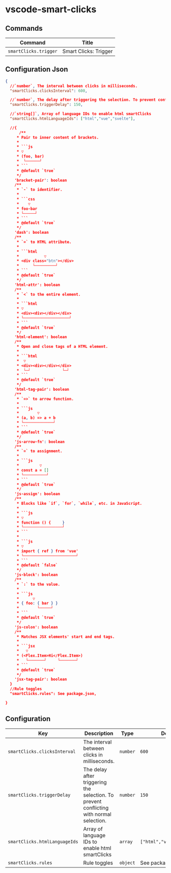 # vscode-smart-clicks

## Commands

| Command               | Title                 |
| --------------------- | --------------------- |
| `smartClicks.trigger` | Smart Clicks: Trigger |

## Configuration Json

```json
{
  //`number`, The interval between clicks in milliseconds. 
  "smartClicks.clicksInterval": 600,

  //`number`, The delay after triggering the selection. To prevent conflicting with normal selection. 
  "smartClicks.triggerDelay": 150,

  //`string[]`, Array of language IDs to enable html smartClicks 
  "smartClicks.htmlLanguageIds": ["html","vue","svelte"],

  //{
      /**
     * Pair to inner content of brackets.
     * 
     * ```js
     * ▽
     * (foo, bar)
     *  └──────┘
     * ```
     * @default `true`
     */
    'bracket-pair': boolean
    /**
     * `-` to identifier.
     * 
     * ```css
     *    ▽
     * foo-bar
     * └─────┘
     * ```
     * @default `true`
     */
    'dash': boolean
    /**
     * `=` to HTML attribute.
     * 
     * ```html
     *           ▽
     * <div class="btn"></div>
     *      └─────────┘
     * ```
     * @default `true`
     */
    'html-attr': boolean
    /**
     * `<` to the entire element.
     * 
     * ```html
     * ▽
     * <div><div></div></div>
     * └────────────────────┘
     * ```
     * @default `true`
     */
    'html-element': boolean
    /**
     * Open and close tags of a HTML element.
     * 
     * ```html
     *  ▽
     * <div><div></div></div>
     *  └─┘              └─┘
     * ```
     * @default `true`
     */
    'html-tag-pair': boolean
    /**
     * `=>` to arrow function.
     * 
     * ```js
     *        ▽
     * (a, b) => a + b
     * └─────────────┘
     * ```
     * @default `true`
     */
    'js-arrow-fn': boolean
    /**
     * `=` to assignment.
     * 
     * ```js
     *         ▽
     * const a = []
     * └──────────┘
     * ```
     * @default `true`
     */
    'js-assign': boolean
    /**
     * Blocks like `if`, `for`, `while`, etc. in JavaScript.
     * 
     * ```js
     * ▽
     * function () {     }
     * └─────────────────┘
     * ```
     * 
     * ```js
     * ▽
     * import { ref } from 'vue'
     * └───────────────────────┘
     * ```
     * @default `false`
     */
    'js-block': boolean
    /**
     * `:` to the value.
     * 
     * ```js
     *      ▽
     * { foo: { bar } }
     *        └─────┘
     * ```
     * @default `true`
     */
    'js-colon': boolean
    /**
     * Matches JSX elements' start and end tags.
     * 
     * ```jsx
     *   ▽
     * (<Flex.Item>Hi</Flex.Item>)
     *   └───────┘     └───────┘
     * ```
     * @default `true`
     */
    'jsx-tag-pair': boolean 
  }
  //Rule toggles
  "smartClicks.rules": See package.json,

}
```

## Configuration

| Key                           | Description                                                                             | Type     | Default                   |
| ----------------------------- | --------------------------------------------------------------------------------------- | -------- | ------------------------- |
| `smartClicks.clicksInterval`  | The interval between clicks in milliseconds.                                            | `number` | `600`                     |
| `smartClicks.triggerDelay`    | The delay after triggering the selection. To prevent conflicting with normal selection. | `number` | `150`                     |
| `smartClicks.htmlLanguageIds` | Array of language IDs to enable html smartClicks                                        | `array`  | `["html","vue","svelte"]` |
| `smartClicks.rules`           | Rule toggles                                                                            | `object` | See package.json          |